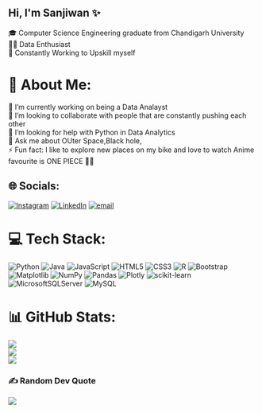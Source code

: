 ## Hi, I'm Sanjiwan ✨

🎓 Computer Science Engineering graduate from Chandigarh University<br/>
🧑‍💻 Data Enthusiast<br/>
🔭 Constantly Working to Upskill myself

# 💫 About Me:
🔭 I’m currently working on being a Data Analayst<br>
👯 I’m looking to collaborate with people that are constantly pushing each other<br>
🤝 I’m looking for help with Python in Data Analytics<br>
💬 Ask me about OUter Space,Black hole, <br>
⚡ Fun fact: I like to explore new places on my bike and love to watch Anime favourite is ONE PIECE 🏴‍☠️


## 🌐 Socials:
[![Instagram](https://img.shields.io/badge/Instagram-%23E4405F.svg?logo=Instagram&logoColor=white)](https://instagram.com/sanjiwan.11_) [![LinkedIn](https://img.shields.io/badge/LinkedIn-%230077B5.svg?logo=linkedin&logoColor=white)](https://linkedin.com/in/sanjiwan-mahat-333055231) [![email](https://img.shields.io/badge/Email-D14836?logo=gmail&logoColor=white)](mailto:sanjiwanmahat2002@gmail.com) 

# 💻 Tech Stack:
![Python](https://img.shields.io/badge/python-3670A0?style=plastic&logo=python&logoColor=ffdd54) ![Java](https://img.shields.io/badge/java-%23ED8B00.svg?style=plastic&logo=openjdk&logoColor=white) ![JavaScript](https://img.shields.io/badge/javascript-%23323330.svg?style=plastic&logo=javascript&logoColor=%23F7DF1E) ![HTML5](https://img.shields.io/badge/html5-%23E34F26.svg?style=plastic&logo=html5&logoColor=white) ![CSS3](https://img.shields.io/badge/css3-%231572B6.svg?style=plastic&logo=css3&logoColor=white) ![R](https://img.shields.io/badge/r-%23276DC3.svg?style=plastic&logo=r&logoColor=white) ![Bootstrap](https://img.shields.io/badge/bootstrap-%238511FA.svg?style=plastic&logo=bootstrap&logoColor=white) ![Matplotlib](https://img.shields.io/badge/Matplotlib-%23ffffff.svg?style=plastic&logo=Matplotlib&logoColor=black) ![NumPy](https://img.shields.io/badge/numpy-%23013243.svg?style=plastic&logo=numpy&logoColor=white) ![Pandas](https://img.shields.io/badge/pandas-%23150458.svg?style=plastic&logo=pandas&logoColor=white) ![Plotly](https://img.shields.io/badge/Plotly-%233F4F75.svg?style=plastic&logo=plotly&logoColor=white) ![scikit-learn](https://img.shields.io/badge/scikit--learn-%23F7931E.svg?style=plastic&logo=scikit-learn&logoColor=white) ![MicrosoftSQLServer](https://img.shields.io/badge/Microsoft%20SQL%20Server-CC2927?style=plastic&logo=microsoft%20sql%20server&logoColor=white) ![MySQL](https://img.shields.io/badge/mysql-4479A1.svg?style=plastic&logo=mysql&logoColor=white)
# 📊 GitHub Stats:
![](https://github-readme-stats.vercel.app/api?username=sanjiwan-11&theme=tokyonight&hide_border=false&include_all_commits=false&count_private=false)<br/>
![](https://nirzak-streak-stats.vercel.app/?user=sanjiwan-11&theme=tokyonight&hide_border=false)<br/>
![](https://github-readme-stats.vercel.app/api/top-langs/?username=sanjiwan-11&theme=tokyonight&hide_border=false&include_all_commits=false&count_private=false&layout=compact)


### ✍️ Random Dev Quote
![](https://quotes-github-readme.vercel.app/api?type=horizontal&theme=radical)

